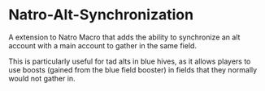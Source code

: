 # Natro-Alt-Synchronization
A extension to Natro Macro that adds the ability to synchronize an alt account with a main account to gather in the same field.

This is particularly useful for tad alts in blue hives, as it allows players to use boosts (gained from the blue field booster) in fields that they normally would not gather in.